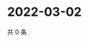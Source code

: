 # 2022-03-02

共 0 条

<!-- BEGIN WEIBO -->
<!-- 最后更新时间 Wed Mar 02 2022 17:19:38 GMT+0800 (China Standard Time) -->

<!-- END WEIBO -->
